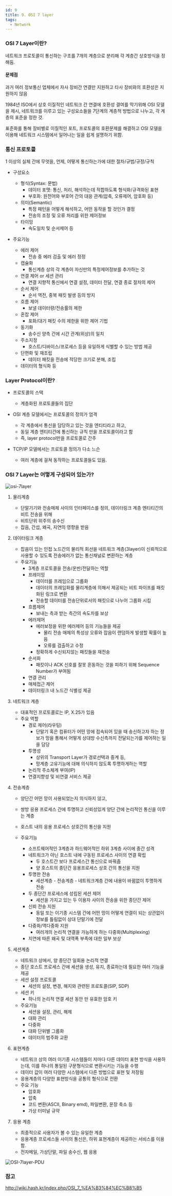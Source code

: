 ```yaml
---
id: 9
title: 9. OSI 7 layer
tags:
  - Network
---
```


### OSI 7 Layer이란?

네트워크 프로토콜이 통신하는 구조를 7개의 계층으로 분리해 각 계층간 상호방식을 정해둠.

#### 문제점

과거 여러 정보통신 업체에서 자사 장비간 연결만 지원하고 타사 장비와의 호환성은 지원하지 않음

1984년 ISO에서 상호 이질적인 네트워크 간 연결에 호환성 결여를 막기위해 OSI 모델을 제시, 네트워크를 이루고 있는 구성요소들을 7단계의 계층적 방법으로 나누고, 각 계층의 표준을 정한 것.

표준화를 통해 장비별로 이질적인 포트, 프로토콜의 호환문제를 해결하고 OSI 모델을 이용해 네트워크 시스템에서 일어나는 일을 쉽게 설명하기 위함.

### 통신 프로토콜

1 이상의 실체 간에 무엇을, 언제, 어떻게 통신하는가에 대한 절차/규범/규정/규칙

* 구성요소
    * 형식(Syntax: 문법)
        * 데이터 포맷: 통신, 처리, 해석하는데 적합하도록 형식화/규격화된 표현
        * 부호화: 원천어와 부호어 간의 대응 관계(압축, 오류제어, 암호화 등)
    * 의미(Semantic)
        * 특정 패턴을 어떻게 해석하고, 어떤 동작을 할 것인가 결정
        * 전송의 조정 및 오류 처리를 위한 제어정보
    * 타이밍
        * 속도일치 및 순서제어 등

* 주요기능
    - 에러 제어
        - 전송 중 에러 검출 및 에러 정정
    - 캡슐화
        - 통신계층 상의 각 계층이 자신만의 특정제어정보를 추가하는 것
    - 연결 제어 or 세션 관리
        - 연결 지향적 통신에서 연결 설정, 데이터 전달, 연결 종료 절차의 제어
    - 순서 제어
        - 순서 역전, 중복 패킷 발생 등의 방지
    - 흐름 제어
        - 보낼 데이터량/전송률의 제한
    - 혼잡 제어
        - 포화/대기 패킷 수의 제한을 위한 제어 기법
    - 동기화
        - 송수신 양측 간에 시간 관계(위상)의 일치
    - 주소지정
        - 호스트/디바이스/프로세스 등을 유일하게 식별할 수 있는 방법 제공
    - 단편화 및 재조립
        - 데이터 패킷을 전송에 적당한 크기로 분해, 조립
    - 데이터의 형식화 등

### Layer Protocol이란?

* 프로토콜의 스택
    - 계층화된 프로토콜들의 집단

* OSI 계층 모델에서는 프로토콜의 정의가 엄격
    - 각 계층에서 통신을 담당하고 있는 것을 엔티티라고 하고,
    - 동일 계층 엔티티간에 통신하는 규칙 만을 프로토콜이라고 함
    - 즉, layer protocol만을 프로토콜로 간주

* TCP/IP 모델에서는 프로토콜 정의가 다소 느슨
    - 여러 계층에 걸쳐 동작하는 프로토콜들도 있음.

### OSI 7 Layer는 어떻게 구성되어 있는가?

![osi-7layer](./img/OSI_7_%EA%B3%84%EC%B8%B5.jpg)

1. 물리계층
    - 단말기기와 전송매체 사이의 인터페이스를 정의, 데이터링크 계층 엔티티간의 비트 전송을 위해
    - 비트단위 위주의 송수신
    - 잡음, 간섭, 왜곡, 지연의 영향을 받음

2. 데이터링크 계층
    - 잡음이 있는 인접 노드간의 물리적 회선을 네트워크 계층(3layer)이 신뢰적으로 사용할 수 있도록 전송에러가 없는 통신채널로 변환하는 계층
    - 주요기능
        - 3계층 프로토콜을 전송/운반/전달하는 역할
        - 프레이밍
            - 데이터를 프레임으로 그룹화
            - 데이터의 프레임화를 물리계층에 의해서 제공되는 비트 파이프를 패킷화된 링크로 변환
            - 전송할 데이터를 전송단위로서의 패킷으로 나누어 그룹화 시킴
        - 흐름제어
            - 보내는 측과 받는 측간의 속도차를 보상
        - 에러제어
            - 에러보정을 위한 에러제어 등의 기능들을 제공
                - 물리 전송 매체의 특성상 오류와 잡음이 랜덤하게 발생할 확률이 높음
                - 오류를 검출하고 수정
            - 정확하게 수신되지않는 패킷들을 재전송
        - 순서화
            - 패킷이나 ACK 신호를 잘못 혼동하는 것을 피하기 위해 Sequence Number가 부여됨
        - 연결 관리
        - 매체접근 제어
        - 데이터링크 내 노드간 식별성 제공

3. 네트워크 계층
    - 대표적인 프로토콜로는 IP, X.25가 있음
    - 주요 역할
        - 경로 제어(라우팅)
            - 단말기 혹은 컴퓨터가 어떤 망에 접속되어 있을 때 송신하고자 하는 정보가 망을 통해서 어떻게 상대방 수신측까지 전달되는가를 제어하는 일을 담당
        - 투명성
            - 상위의 Transport Layer가 경로선택과 중계 등,
            - 망계층 고유기능에 대해 의식하지 않도록 투명하게하는 역할
        - 논리적 주소체계 부여(IP)
        - 연결지향성 및 비연결 서비스 제공

4. 전송계층
    - 양단간 어떤 망이 사용되었는지 의식하지 않고,
    - 쌍방 응용 프로세스 간에 투명하고 신뢰성있게 양단 간에 논리적인 통신을 이루는 계층
    - 호스트 내의 응용 프로세스 상호간의 통신을 지원

    - 주요기능
        - 소프트웨어적인 3계층과 하드웨어적인 하위 3계층 사이에 중간 성격
        - 네트워크가 아닌 호스트 내에 구동된 프로세스 사이의 연결 확립
            - 두 호스트간 보다 프로세스간 통신으로 바꿔줌
            - 양 호스트의 종단간 응용프로세스 상호 간의 통신을 지원
        - 투명한 전송
            - 세션계층 - 전송계층 - 네트워크계층 간에 내용이 바뀜없이 투명하게 전송
        - 두 종단간 프로세스에 성립된 세션 제어
            - 세션을 가지고 있는 두 이용자 사이의 전송을 위한 종단간 제어
        - 신뢰 전송 지원
            - 동일 또는 이기종 시스템 간에 어떤 망이 어떻게 연결이 되는 상관없이 정보를 틀림없이 상대 단말기에 전달
        - 다중화/역다중화 지원
            - 여러개의 논리적 연결을 가능하게 하는 다중화(Multiplexing)
        - 지연에 따른 왜곡 및 대역폭 부족에 대한 일부 보상

5. 세션계층
    - 네트워크 상에서, 양 종단간 일회용 논리적 연결
    - 종단 호스트 프로세스 간에 세션을 생성, 유지, 종료하는데 필요한 여러 기능을 제공
    - 세션 설정 프로토콜
        -  세션의 설정, 변경, 해지와 관련된 프로토콜(SIP, SDP)
    - 세션 키
        - 하나의 논리적 연결 세션 동안 만 유효한 암호 키
    - 주요기능
        - 세션을 설정, 관리, 해제
        - 대화 관리
        - 다중화
        - 대화 단위별 그룹화
        - 데이터의 범주화 교환

6. 표현계층
    - 네트워크 상의 여러 이기종 시스템들이 저마다 다른 데이터 표현 방식을 사용하는데, 이를 하나의 통일된 구문형식으로 변환시키는 기능을 수행
    - 데이터 값이 여러 다양한 시스템에서 다른 방법으로 표현 및 저장됨
    - 응용계층의 다양한 표현방식을 공통의 형식으로 전환
    - 주요 기능
        - 암호화
        - 압축
        - 코드 변환(ASCII, Binary emd), 파일변환, 문장 축소 등
        - 가상 터미널 규약

7. 응용 계층
    - 최종적으로 사용자가 볼 수 있는 유일한 계층
    - 응용계층 프로세스들 사이의 통신은, 하위 표현계층이 제공하는 서비스를 이용함.
    - 전자메일, 가상단말, 파일 송수신, 웹 응용

![OSI-7layer-PDU](./img/OSI_7_%EA%B3%84%EC%B8%B5_%EB%8B%A8%EC%9C%84.png)

### 참고

http://wiki.hash.kr/index.php/OSI_7_%EA%B3%84%EC%B8%B5